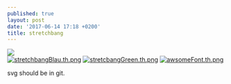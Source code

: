 ```yaml
---
published: true
layout: post
date: '2017-06-14 17:18 +0200'
title: stretchbang
---
```

![]({{site.baseurl}}/https://cdn.scrot.moe/images/2017/06/14/stretchbangGreen2.png)  
[![stretchbangBlau.th.png](https://cdn.scrot.moe/images/2017/06/14/stretchbangBlau.th.png)](https://scrot.moe/image/14Ncv) [![stretcbangGreen.th.png](https://cdn.scrot.moe/images/2017/06/14/stretcbangGreen.th.png)](https://scrot.moe/image/14TCY) [![awsomeFont.th.png](https://cdn.scrot.moe/images/2017/06/14/awsomeFont.th.png)](https://scrot.moe/image/14Uhd)

svg should be in git.
